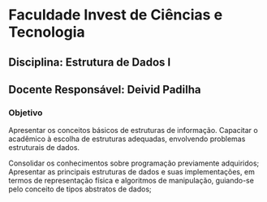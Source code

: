 # Faculdade Invest de Ciências e Tecnologia

## Disciplina: Estrutura de Dados I
## Docente Responsável: Deivid Padilha

### Objetivo

Apresentar os conceitos básicos de estruturas de informação. Capacitar o acadêmico à escolha de estruturas adequadas, envolvendo problemas estruturais de dados.

Consolidar os conhecimentos sobre programação previamente adquiridos; Apresentar as principais estruturas de dados e suas implementações, em termos de representação física e algoritmos de manipulação, guiando-se pelo conceito de tipos abstratos de dados;